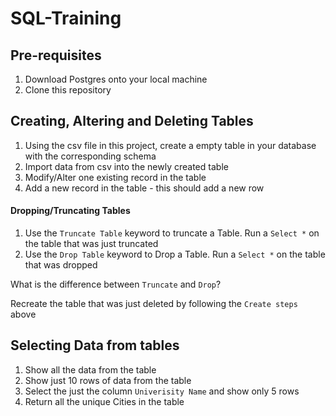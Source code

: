 # SQL-Training

## Pre-requisites
1. Download Postgres onto your local machine
2. Clone this repository

## Creating, Altering and Deleting Tables
1. Using the csv file in this project, create a empty table in your database with the corresponding schema
2. Import data from csv into the newly created table
3. Modify/Alter one existing record in the table
4. Add a new record in the table - this should add a new row

#### Dropping/Truncating Tables
1. Use the `Truncate Table` keyword to truncate a Table. Run a `Select *` on the table that was just truncated
2. Use the `Drop Table` keyword to Drop a Table. Run a `Select *`  on the table that was dropped

What is the difference between `Truncate` and `Drop`?

Recreate the table that was just deleted by following the `Create steps` above

## Selecting Data from tables
1. Show all the data from the table
2. Show just 10 rows of data from the table
3. Select the just the column `Univerisity Name` and show only 5 rows
4. Return all the unique Cities in the table
